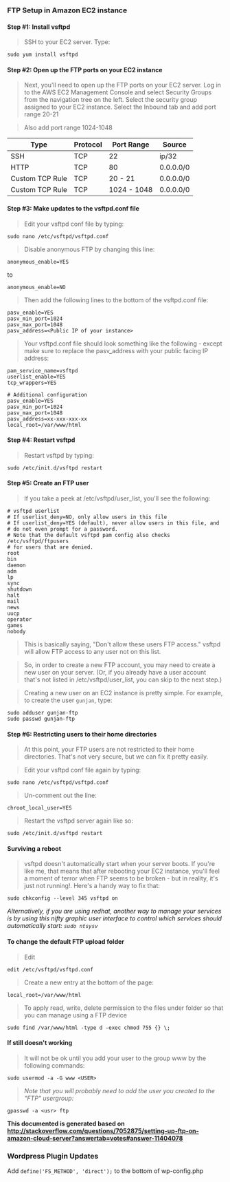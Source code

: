 ### FTP Setup in Amazon EC2 instance

#### Step #1: Install vsftpd

> SSH to your EC2 server. Type:


    sudo yum install vsftpd

#### Step #2: Open up the FTP ports on your EC2 instance

> Next, you'll need to open up the FTP ports on your EC2 server. Log in to the AWS EC2 Management Console and select Security Groups from the navigation tree on the left. Select the security group assigned to your EC2 instance. Select the Inbound tab and add port range 20-21

> Also add port range 1024-1048

Type | Protocol | Port Range | Source 
------------- | ------------- | ------------- | -------------
SSH  | TCP  |  22  |  ip/32
HTTP  | TCP  |  80  |  0.0.0.0/0
Custom TCP Rule  | TCP  |  20 - 21  |  0.0.0.0/0
Custom TCP Rule  | TCP  |  1024 - 1048  |  0.0.0.0/0

#### Step #3: Make updates to the vsftpd.conf file

> Edit your vsftpd conf file by typing:

    sudo nano /etc/vsftpd/vsftpd.conf
    
> Disable anonymous FTP by changing this line:

    anonymous_enable=YES
to

    anonymous_enable=NO

> Then add the following lines to the bottom of the vsftpd.conf file:

    pasv_enable=YES
    pasv_min_port=1024
    pasv_max_port=1048
    pasv_address=<Public IP of your instance>

> Your vsftpd.conf file should look something like the following - except make sure to replace the pasv_address with your public facing IP address:

```
pam_service_name=vsftpd
userlist_enable=YES
tcp_wrappers=YES

# Additional configuration
pasv_enable=YES
pasv_min_port=1024
pasv_max_port=1048
pasv_address=xx-xxx-xxx-xx
local_root=/var/www/html
```

#### Step #4: Restart vsftpd

> Restart vsftpd by typing:

    sudo /etc/init.d/vsftpd restart

#### Step #5: Create an FTP user

> If you take a peek at /etc/vsftpd/user_list, you'll see the following:

```
# vsftpd userlist
# If userlist_deny=NO, only allow users in this file
# If userlist_deny=YES (default), never allow users in this file, and
# do not even prompt for a password.
# Note that the default vsftpd pam config also checks /etc/vsftpd/ftpusers
# for users that are denied.
root
bin
daemon
adm
lp
sync
shutdown
halt
mail
news
uucp
operator
games
nobody
```

> This is basically saying, "Don't allow these users FTP access." vsftpd will allow FTP access to any user not on this list.

> So, in order to create a new FTP account, you may need to create a new user on your server. (Or, if you already have a user account that's not listed in /etc/vsftpd/user_list, you can skip to the next step.)

> Creating a new user on an EC2 instance is pretty simple. For example, to create the user `gunjan`, type:

    sudo adduser gunjan-ftp
    sudo passwd gunjan-ftp

#### Step #6: Restricting users to their home directories

> At this point, your FTP users are not restricted to their home directories. That's not very secure, but we can fix it pretty easily.

> Edit your vsftpd conf file again by typing:

    sudo nano /etc/vsftpd/vsftpd.conf

> Un-comment out the line:

    chroot_local_user=YES
    
> Restart the vsftpd server again like so:

    sudo /etc/init.d/vsftpd restart

#### Surviving a reboot

> vsftpd doesn't automatically start when your server boots. If you're like me, that means that after rebooting your EC2 instance, you'll feel a moment of terror when FTP seems to be broken - but in reality, it's just not running!. Here's a handy way to fix that:

    sudo chkconfig --level 345 vsftpd on

_Alternatively, if you are using redhat, another way to manage your services is by using this nifty graphic user interface to control which services should automatically start: `sudo ntsysv`_

#### To change the default FTP upload folder

> Edit

    edit /etc/vsftpd/vsftpd.conf

> Create a new entry at the bottom of the page:

    local_root=/var/www/html

> To apply read, write, delete permission to the files under folder so that you can manage using a FTP device

    sudo find /var/www/html -type d -exec chmod 755 {} \;
    
#### If still doesn't working

> It will not be ok until you add your user to the group www by the following commands:

    sudo usermod -a -G www <USER>

> _Note that you will probably need to add the user you created to the "FTP" usergroup:_

    gpasswd -a <usr> ftp

**This documented is generated based on http://stackoverflow.com/questions/7052875/setting-up-ftp-on-amazon-cloud-server?answertab=votes#answer-11404078**

### Wordpress Plugin Updates

Add ```define('FS_METHOD', 'direct');``` to the bottom of wp-config.php
